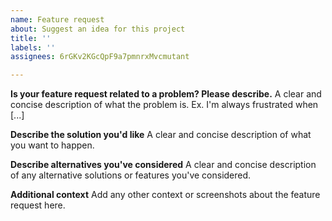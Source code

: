 ```yaml
---
name: Feature request
about: Suggest an idea for this project
title: ''
labels: ''
assignees: 6rGKv2KGcQpF9a7pmnrxMvcmutant

---
```


**Is your feature request related to a problem? Please describe.**
A clear and concise description of what the problem is. Ex. I'm always frustrated when [...]

**Describe the solution you'd like**
A clear and concise description of what you want to happen.

**Describe alternatives you've considered**
A clear and concise description of any alternative solutions or features you've considered.

**Additional context**
Add any other context or screenshots about the feature request here.
